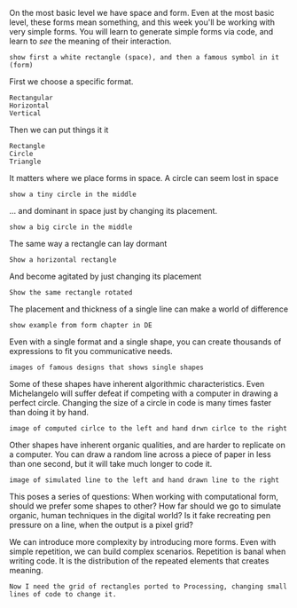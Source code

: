 On the most basic level we have space and form. Even at the most basic level, these forms mean something, and this week you'll be working with very simple forms. You will learn to generate simple forms via code, and learn to _see_ the meaning of their interaction.
	
	show first a white rectangle (space), and then a famous symbol in it (form)

First we choose a specific format.

	Rectangular
	Horizontal
	Vertical
	
Then we can put things it it

	Rectangle
	Circle
	Triangle

It matters where we place forms in space. A circle can seem lost in space

	show a tiny circle in the middle
	
... and dominant in space just by changing its placement.

	show a big circle in the middle
	
The same way a rectangle can lay dormant

	Show a horizontal rectangle
	
And become agitated by just changing its placement

	Show the same rectangle rotated
	
The placement and thickness of a single line can make a world of difference

	show example from form chapter in DE
	
Even with a single format and a single shape, you can create thousands of expressions to fit you communicative needs.

	images of famous designs that shows single shapes
	
Some of these shapes have inherent algorithmic characteristics. Even Michelangelo will suffer defeat if competing with a computer in drawing a perfect circle. Changing the size of a circle in code is many times faster than doing it by hand. 

	image of computed cirlce to the left and hand drwn cirlce to the right

Other shapes have inherent organic qualities, and are harder to replicate on a computer. You can draw a random line across a piece of paper in less than one second, but it will take much longer to code it. 

	image of simulated line to the left and hand drawn line to the right

This poses a series of questions: When working with computational form, should we prefer some shapes to other? How far should we go to simulate organic, human techniques in the digital world? Is it fake recreating pen pressure on a line, when the output is a pixel grid?

We can introduce more complexity by introducing more forms. Even with simple repetition, we can build complex scenarios. Repetition is banal when writing code. It is the distribution of the repeated elements that creates meaning.

	Now I need the grid of rectangles ported to Processing, changing small lines of code to change it.

